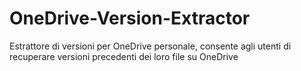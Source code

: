 # OneDrive-Version-Extractor
Estrattore di versioni per OneDrive personale, consente agli utenti di recuperare versioni precedenti dei loro file su OneDrive
